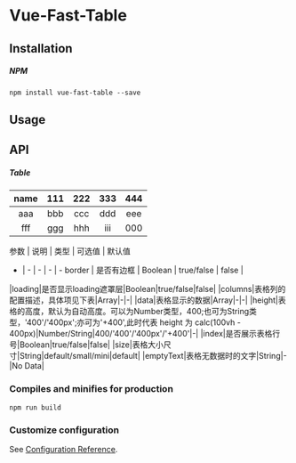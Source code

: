 # Vue-Fast-Table

## Installation

##### NPM

```
npm install vue-fast-table --save
```

## Usage


## API

##### Table

name | 111 | 222 | 333 | 444
:-: | :-: | :-: | :-: | :-:
aaa | bbb | ccc | ddd | eee| 
fff | ggg| hhh | iii | 000|



参数 | 说明 | 类型 | 可选值 | 默认值
- | - | - | - | - 
border | 是否有边框 | Boolean | true/false | false |


|loading|是否显示loading遮罩层|Boolean|true/false|false|
|columns|表格列的配置描述，具体项见下表|Array|-|-|
|data|表格显示的数据|Array|-|-|
|height|表格的高度，默认为自动高度。可以为Number类型，400;也可为String类型，'400'/'400px';亦可为'+400',此时代表 height 为 calc(100vh - 400px)|Number/String|400/'400'/'400px'/'+400'|-|
|index|是否展示表格行号|Boolean|true/false|false|
|size|表格大小尺寸|String|default/small/mini|default|
|emptyText|表格无数据时的文字|String|-|No Data|


### Compiles and minifies for production
```
npm run build
```

### Customize configuration
See [Configuration Reference](https://cli.vuejs.org/config/).
